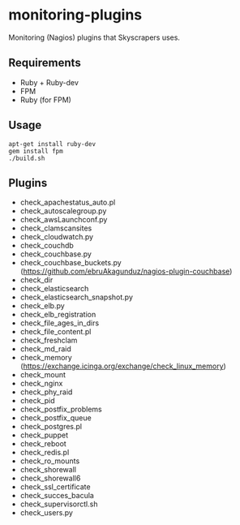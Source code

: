 monitoring-plugins
==================

Monitoring (Nagios) plugins that Skyscrapers uses.

## Requirements

- Ruby + Ruby-dev
- FPM
- Ruby (for FPM)

## Usage

```
apt-get install ruby-dev
gem install fpm
./build.sh
```

## Plugins

- check_apachestatus_auto.pl
- check_autoscalegroup.py
- check_awsLaunchconf.py
- check_clamscansites
- check_cloudwatch.py
- check_couchdb
- check_couchbase.py
- check_couchbase_buckets.py (https://github.com/ebruAkagunduz/nagios-plugin-couchbase)
- check_dir
- check_elasticsearch
- check_elasticsearch_snapshot.py
- check_elb.py
- check_elb_registration
- check_file_ages_in_dirs
- check_file_content.pl
- check_freshclam
- check_md_raid
- check_memory (https://exchange.icinga.org/exchange/check_linux_memory)
- check_mount
- check_nginx
- check_phy_raid
- check_pid
- check_postfix_problems
- check_postfix_queue
- check_postgres.pl
- check_puppet
- check_reboot
- check_redis.pl
- check_ro_mounts
- check_shorewall
- check_shorewall6
- check_ssl_certificate
- check_succes_bacula
- check_supervisorctl.sh
- check_users.py
